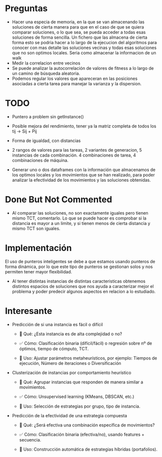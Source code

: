 # Preguntas
- Hacer una especia de memoria, en la que se van almacenando las soluciones de cierta manera para que en el caso de que se quiera comparar soluciones, o lo que sea, se pueda acceder a todas esas soluciones de forma sencilla. Un fichero que las almacena de cierta forma esto se podria hacer a lo largo de la ejecucion del algoritmos para conocer con mas detalle las soluciones vecinas y todas esas soluciones que no son optimos locales. Seria como almacenar la informacion de un walk
- Medir la correlacion entre vecinos
- Se puede analizar la autocorrelación de valores de fitness a lo largo de un camino de búsqueda aleatoria.
- Podemos regular los valores que apareceran en las posiciones asociadas a cierta tarea para manejar la varianza y la dispersion.

# TODO
- Puntero a problem sin getInstance()
- Posible mejora del rendimiento, tener ya la matriz completa de todos los tij -> Sij + Pij
- Forma de igualdad, con distancias

- 2 rangos de valores para las tareas, 2 variantes de generacion, 5 instancias de cada combinación. 4 combinaciones de tarea, 4 combinaciones de máquina.

- Generar uno o dos dataframes con la información que almacenamos de los optimos locales y los movimientos que se han realizado, para poder analizar la efectividad de los movimientos y las soluciones obtenidas.

# Done But Not Commented
- Al comparar las soluciones, no son exactamente iguales pero tienen mismo TCT, comentarlo. Lo que se puede hacer es comprobar si la distancia es mayor a un limite, y si tienen menos de cierta distancia y mismo TCT son iguales.

# Implementación

El uso de punteros inteligentes se debe a que estamos usando punteros de forma dinámica, por lo que este tipo de punteros se gestionan solos y nos permiten tener mayor flexibilidad.
- Al tener distintas instancias de distintas caracteristicas obtenemos distintos espacios de soluciones que nos ayuda a caracterizar mejor el problema y poder predecir algunos aspectos en relacion a lo estudiado.

# Interesante

- Predicción de si una instancia es fácil o difícil
  - 🎯 Qué: ¿Esta instancia es de alta complejidad o no?

  - ✅ Cómo: Clasificación binaria (difícil/fácil) o regresión sobre nº de óptimos, tiempo de cómputo, TCT.

  - 🧠 Uso: Ajustar parámetros metaheurísticos, por ejemplo: Tiempos de ejecución, Número de iteraciones o Diversificación

- Clusterización de instancias por comportamiento heurístico
  - 🎯 Qué: Agrupar instancias que responden de manera similar a movimientos.

  - ✅ Cómo: Unsupervised learning (KMeans, DBSCAN, etc.)

  - 🧠 Uso: Selección de estrategias por grupo, tipo de instancia.

- Predicción de la efectividad de una estrategia compuesta
  - 🎯 Qué: ¿Será efectiva una combinación específica de movimientos?

  - ✅ Cómo: Clasificación binaria (efectiva/no), usando features + secuencia.
  
  - 🧠 Uso: Construcción automática de estrategias híbridas (portafolios).